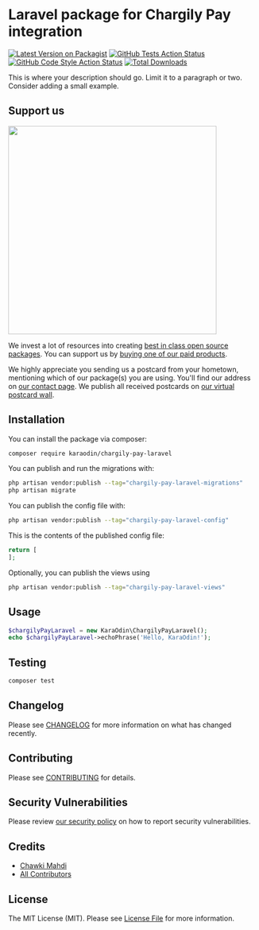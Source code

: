 # Laravel package for Chargily Pay integration 

[![Latest Version on Packagist](https://img.shields.io/packagist/v/karaodin/chargily-pay-laravel.svg?style=flat-square)](https://packagist.org/packages/karaodin/chargily-pay-laravel)
[![GitHub Tests Action Status](https://img.shields.io/github/actions/workflow/status/karaodin/chargily-pay-laravel/run-tests.yml?branch=main&label=tests&style=flat-square)](https://github.com/karaodin/chargily-pay-laravel/actions?query=workflow%3Arun-tests+branch%3Amain)
[![GitHub Code Style Action Status](https://img.shields.io/github/actions/workflow/status/karaodin/chargily-pay-laravel/fix-php-code-style-issues.yml?branch=main&label=code%20style&style=flat-square)](https://github.com/karaodin/chargily-pay-laravel/actions?query=workflow%3A"Fix+PHP+code+style+issues"+branch%3Amain)
[![Total Downloads](https://img.shields.io/packagist/dt/karaodin/chargily-pay-laravel.svg?style=flat-square)](https://packagist.org/packages/karaodin/chargily-pay-laravel)

This is where your description should go. Limit it to a paragraph or two. Consider adding a small example.

## Support us

[<img src="https://github-ads.s3.eu-central-1.amazonaws.com/chargily-pay-laravel.jpg?t=1" width="419px" />](https://spatie.be/github-ad-click/chargily-pay-laravel)

We invest a lot of resources into creating [best in class open source packages](https://spatie.be/open-source). You can support us by [buying one of our paid products](https://spatie.be/open-source/support-us).

We highly appreciate you sending us a postcard from your hometown, mentioning which of our package(s) you are using. You'll find our address on [our contact page](https://spatie.be/about-us). We publish all received postcards on [our virtual postcard wall](https://spatie.be/open-source/postcards).

## Installation

You can install the package via composer:

```bash
composer require karaodin/chargily-pay-laravel
```

You can publish and run the migrations with:

```bash
php artisan vendor:publish --tag="chargily-pay-laravel-migrations"
php artisan migrate
```

You can publish the config file with:

```bash
php artisan vendor:publish --tag="chargily-pay-laravel-config"
```

This is the contents of the published config file:

```php
return [
];
```

Optionally, you can publish the views using

```bash
php artisan vendor:publish --tag="chargily-pay-laravel-views"
```

## Usage

```php
$chargilyPayLaravel = new KaraOdin\ChargilyPayLaravel();
echo $chargilyPayLaravel->echoPhrase('Hello, KaraOdin!');
```

## Testing

```bash
composer test
```

## Changelog

Please see [CHANGELOG](CHANGELOG.md) for more information on what has changed recently.

## Contributing

Please see [CONTRIBUTING](CONTRIBUTING.md) for details.

## Security Vulnerabilities

Please review [our security policy](../../security/policy) on how to report security vulnerabilities.

## Credits

- [Chawki Mahdi](https://github.com/karaOdin)
- [All Contributors](../../contributors)

## License

The MIT License (MIT). Please see [License File](LICENSE.md) for more information.
